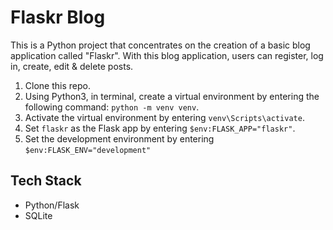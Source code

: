 # Flaskr Blog

This is a Python project that concentrates on the creation of a basic blog application called "Flaskr". With this blog application, users can register, log in, create, edit & delete posts.

1. Clone this repo.
2. Using Python3, in terminal, create a virtual environment by entering the following command: `python -m venv venv`.
3. Activate the virtual environment by entering `venv\Scripts\activate`.
4. Set `flaskr` as the Flask app by entering `$env:FLASK_APP="flaskr"`.
5. Set the development environment by entering `$env:FLASK_ENV="development"`

## Tech Stack

- Python/Flask
- SQLite
